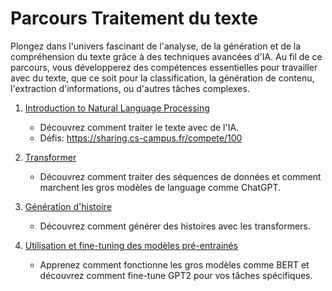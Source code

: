 # Parcours Traitement du texte

Plongez dans l'univers fascinant de l'analyse, de la génération et de la compréhension du texte grâce à des techniques avancées d'IA. Au fil de ce parcours, vous développerez des compétences essentielles pour travailler avec du texte, que ce soit pour la classification, la génération de contenu, l'extraction d'informations, ou d'autres tâches complexes.


1. [Introduction to Natural Language Processing](./TP1_Intro_NLP)
   - Découvrez comment traiter le texte avec de l'IA.
   - Défis: https://sharing.cs-campus.fr/compete/100

2. [Transformer](./TP2_Transformer)
   - Découvrez comment traiter des séquences de données et comment marchent les gros modèles de language comme ChatGPT.

3. [Génération d'histoire](./TP3_TextGeneration)
   - Découvrez comment générer des histoires avec les transformers.
4. [Utilisation et fine-tuning des modèles pré-entrainés](./TP4_UseTransfo)
   - Apprenez comment fonctionne les gros modèles comme BERT et découvrez comment fine-tune GPT2 pour vos tâches spécifiques.
